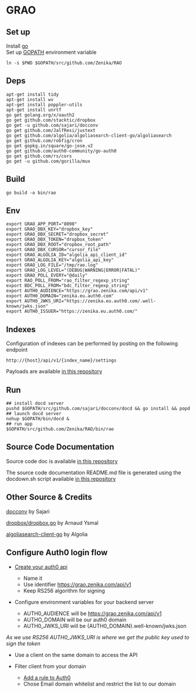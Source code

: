 # GRAO

## Set up

Install [go](https://golang.org/cmd/go/)<br>
Set up  [GOPATH](https://golang.org/doc/code.html#GOPATH) environment variable

```shell
ln -s $PWD $GOPATH/src/github.com/Zenika/RAO
```
## Deps

```shell
apt-get install tidy
apt-get install wv
apt-get install poppler-utils
apt-get install unrtf
go get golang.org/x/oauth2
go get github.com/stacktic/dropbox
go get -u github.com/sajari/docconv
go get github.com/JalfResi/justext
go get github.com/algolia/algoliasearch-client-go/algoliasearch
go get github.com/robfig/cron
go get gopkg.in/square/go-jose.v2
go get github.com/auth0-community/go-auth0
go get github.com/rs/cors
go get -u github.com/gorilla/mux
```

## Build

```shell
go build -o bin/rao
```

## Env

```shell
export GRAO_APP_PORT="8090"
export GRAO_DBX_KEY="dropbox_key"
export GRAO_DBX_SECRET="dropbox_secret"
export GRAO_DBX_TOKEN="dropbox_token"
export GRAO_DBX_ROOT="dropbox_root_path"
export GRAO_DBX_CURSOR="cursor_file"
export GRAO_ALGOLIA_ID="algolia_api_client_id"
export GRAO_ALGOLIA_KEY="algolia_api_key"
export GRAO_LOG_FILE="/tmp/rao.log"
export GRAO_LOG_LEVEL="(DEBUG|WARNING|ERROR|FATAL)"
export GRAO_POLL_EVERY="@daily"
export RAO_POLL_FROM="rao_filter_regexp_string"
export BDC_POLL_FROM="bdc_filter_regexp_string"
export AUTH0_AUDIENCE="https://grao.zenika.com/api/v1"
export AUTH0_DOMAIN="zenika.eu.auth0.com"
export AUTH0_JWKS_URI="https://zenika.eu.auth0.com/.well-known/jwks.json"
export AUTH0_ISSUER="https://zenika.eu.auth0.com/"

```

## Indexes

Configuration of indexes can be performed by posting on the following endpoint

```
http://{host}/api/v1/{index_name}/settings
```

Payloads are available [in this repository](config)

## Run

```shell
## install docd server
pushd $GOPATH/src/github.com/sajari/docconv/docd && go install && popd
## launch docd server
nohup $GOPATH/bin/docd &
## run app
$GOPATH/src/github.com/Zenika/RAO/bin/rao
```

## Source Code Documentation

Source code doc is available [in this repository](_documentation)

The source code documentation README.md file is generated using the
docdown.sh script available [in this repository](_tools/docdown.sh)

## Other Source & Credits

[docconv](https://github.com/sajari/docconv) by Sajari

[dropbox/dropbox.go](https://github.com/stacktic/dropbox/blob/master/dropbox.go) by Arnaud Ysmal

[algoliasearch-client-go](https://github.com/algolia/algoliasearch-client-go) by Algolia

## Configure Auth0 login flow

 - [Create your auth0 api](https://manage.auth0.com/#/apis)
 
   - Name it 
   - Use identifier https://grao.zenika.com/api/v1
   - Keep RS256 algorithm for signing
   
 - Configure environment variables for your backend server
 
   - AUTH0_AUDIENCE will be https://grao.zenika.com/api/v1
   - AUTHO_DOMAIN will be our auth0 domain
   - AUTH0_JWKS_URI will be {AUTH0_DOMAIN}.well-known/jwks.json

*As we use RS256 AUTH0_JWKS_URI is where we get the public key used to sign the token*

 - Use a client on the same domain to access the API
 
 - Filter client from your domain
 
   - [Add a rule to Auth0](https://manage.auth0.com/#/rules)
    - Chose Email domain whitelist and restrict the list to our domain
